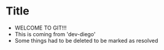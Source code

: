 # Title
- WELCOME TO GIT!!!
- This is coming from 'dev-diego' 
- Some things had to be deleted to be marked as resolved
